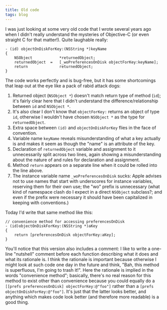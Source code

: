 ```yaml
---
title: Old code
tags: blog
---
```


I was just looking at some very old code that I wrote several years ago when I didn't really understand the mysteries of Objective-C (or even straight C for that matter!). Quite laughable really:

    - (id) objectOnDiskForKey:(NSString *)keyName
    {
        NSObject            *returnedObject;
        returnedObject  =   [_woPreferencesOnDisk objectForKey:keyName];
        return              returnedObject;
    }

The code works perfectly and is bug-free, but it has some shortcomings that leap out at the eye like a pack of rabid attack dogs:

1.  Returned object (`NSObject *`) doesn't match return type of method (`id`); it's fairly clear here that I didn't understand the difference/relationship between `id` and `NSObject *`.
2.  It's also clear I don't know that `objectForKey:` returns an object of type `id`, otherwise I wouldn't have chosen `NSObject *` as the type for `returnedObject`.
3.  Extra space between `(id)` and `objectOnDiskForKey` flies in the face of convention.
4.  Variable name `keyName` reveals misunderstanding of what a key actually is and makes it seem as though the "name" is an attribute of the key.
5.  Declaration of `returnedObject` variable and assignment to it unnecessarily split across two lines, again showing a misunderstanding about the nature of and rules for declaration and assignment.
6.  Method `return` appears on a separate line when it could be rolled into the line above.
7.  The instance variable name `_woPreferencesOnDisk` sucks: Apple advises not to use names that start with underscores for instance variables, reserving them for their own use; the "wo" prefix is unnecessary (what kind of namespace clash do I expect in a direct `NSObject` subclass?; and even if the prefix were necessary it should have been capitalized in keeping with conventions.)

Today I'd write that same method like this:

    // convenience method for accessing preferencesOnDisk
    - (id)objectOnDiskForKey:(NSString *)aKey
    {
        return [preferencesOnDisk objectForKey:aKey];
    }

You'll notice that this version also includes a comment: I like to write a one-line "nutshell" comment before each function describing what it does and what its rationale is. I think the rationale is important because otherwise I might look at such code one day in the future and think, "Bah, this method is superfluous, I'm going to trash it!". Here the rationale is implied in the words "convenience method"; basically, there's no real reason for this method to exist other than convenience because you could equally do a `[[prefs preferencesOnDisk] objectForKey:@"foo"]` rather than a `[prefs objectOnDiskForKey:@"foo"]`. It's just that the latter looks better, and anything which makes code look better (and therefore more readable) is a good thing.
